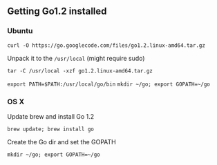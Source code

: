 ## Getting Go1.2 installed

### Ubuntu

`curl -O https://go.googlecode.com/files/go1.2.linux-amd64.tar.gz`

Unpack it to the `/usr/local` (might require sudo)

`tar -C /usr/local -xzf go1.2.linux-amd64.tar.gz`

`export PATH=$PATH:/usr/local/go/bin`
`mkdir ~/go; export GOPATH=~/go`

### OS X

Update brew and install Go 1.2

`brew update; brew install go`

Create the Go dir and set the GOPATH

`mkdir ~/go; export GOPATH=~/go`